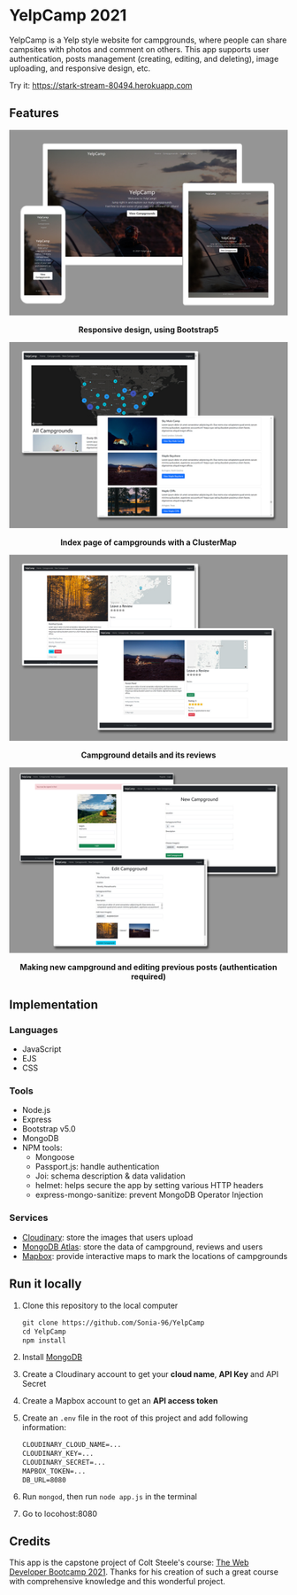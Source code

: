 # YelpCamp 2021

YelpCamp is a Yelp style website for campgrounds, where people can share campsites with photos and comment on others. This app supports user authentication, posts management (creating, editing, and deleting), image uploading, and responsive design, etc. 

Try it: https://stark-stream-80494.herokuapp.com

## Features

![homepage](images\homepage.jpg)

<center><strong>Responsive design, using Bootstrap5</strong></center>

![campground index page](images\index-page.jpg)

<center><strong>Index page of campgrounds with a ClusterMap</strong></center>

![campground details](images\campground-details.jpg)

<center><strong>Campground details and its reviews</strong></center>

![create and edit campgrounds](images\create-and-edit.jpg)

<center><strong>Making new campground and editing previous posts (authentication required)</strong></center>

## Implementation

### Languages

- JavaScript
- EJS
- CSS

### Tools

- Node.js
- Express
- Bootstrap v5.0
- MongoDB
- NPM tools:
  - Mongoose
  - Passport.js: handle authentication
  - Joi: schema description & data validation
  - helmet: helps secure the app by setting various HTTP headers
  - express-mongo-sanitize: prevent MongoDB Operator Injection

### Services

- [Cloudinary](https://cloudinary.com/): store the images that users upload
- [MongoDB Atlas](https://www.mongodb.com/cloud/atlas): store the data of campground, reviews and users
- [Mapbox](https://www.mapbox.com/): provide interactive maps to mark the locations of campgrounds

## Run it locally

1. Clone this repository to the local computer

   ```
   git clone https://github.com/Sonia-96/YelpCamp
   cd YelpCamp
   npm install 
   ```

2. Install [MongoDB](https://www.mongodb.com/)

3. Create a Cloudinary account to get your **cloud name**, **API Key** and API Secret

4. Create a Mapbox account to get an **API access token**

5. Create an `.env` file in the root of this project and add following information:

   ```
   CLOUDINARY_CLOUD_NAME=...
   CLOUDINARY_KEY=...
   CLOUDINARY_SECRET=...
   MAPBOX_TOKEN=...
   DB_URL=8080
   ```

6. Run `mongod`, then run  `node app.js` in the terminal
7. Go to locohost:8080

## Credits

This app is the capstone project of Colt Steele's course: [The Web Developer Bootcamp 2021](https://www.udemy.com/course/the-web-developer-bootcamp/). Thanks for his creation of such a great course with comprehensive knowledge and this wonderful project.